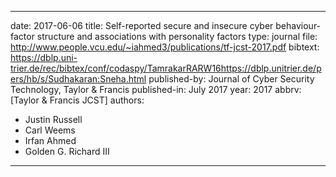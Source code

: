 ---

date: 2017-06-06
title: Self-reported secure and insecure cyber behaviour- factor structure and associations with personality factors
type: journal
file: http://www.people.vcu.edu/~iahmed3/publications/tf-jcst-2017.pdf
bibtext: https://dblp.uni-trier.de/rec/bibtex/conf/codaspy/TamrakarRARW16https://dblp.unitrier.de/pers/hb/s/Sudhakaran:Sneha.html
published-by: Journal of Cyber Security Technology, Taylor & Francis
published-in: July 2017
year: 2017
abbrv: [Taylor & Francis JCST]
authors:
  - Justin Russell
  - Carl Weems
  - Irfan Ahmed
  - Golden G. Richard III
---